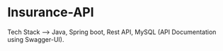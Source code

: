# Insurance-API
Tech Stack --> Java, Spring boot, Rest API, MySQL (API Documentation using Swagger-UI).
